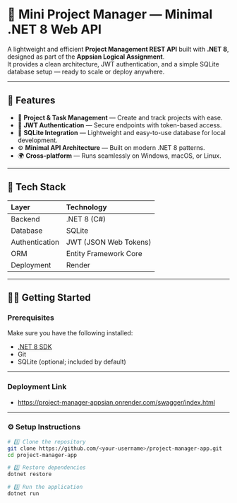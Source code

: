 # 🧩 Mini Project Manager — Minimal .NET 8 Web API

A lightweight and efficient **Project Management REST API** built with **.NET 8**, designed as part of the **Appsian Logical Assignment**.  
It provides a clean architecture, JWT authentication, and a simple SQLite database setup — ready to scale or deploy anywhere.

---

## 🚀 Features

- 🧠 **Project & Task Management** — Create and track projects with ease.  
- 🔐 **JWT Authentication** — Secure endpoints with token-based access.  
- 💾 **SQLite Integration** — Lightweight and easy-to-use database for local development.  
- ⚙️ **Minimal API Architecture** — Built on modern .NET 8 patterns.  
- 🌍 **Cross-platform** — Runs seamlessly on Windows, macOS, or Linux.  

---

## 🧰 Tech Stack

| Layer | Technology |
|:------|:------------|
| Backend | .NET 8 (C#) |
| Database | SQLite |
| Authentication | JWT (JSON Web Tokens) |
| ORM | Entity Framework Core |
| Deployment | Render |

---

## 🧑‍💻 Getting Started

### Prerequisites
Make sure you have the following installed:
- [.NET 8 SDK](https://dotnet.microsoft.com/download)
- Git
- SQLite (optional; included by default)

---

### Deployment Link
 - https://project-manager-appsian.onrender.com/swagger/index.html

---

### ⚙️ Setup Instructions

```bash
# 1️⃣ Clone the repository
git clone https://github.com/<your-username>/project-manager-app.git
cd project-manager-app

# 2️⃣ Restore dependencies
dotnet restore

# 3️⃣ Run the application
dotnet run
